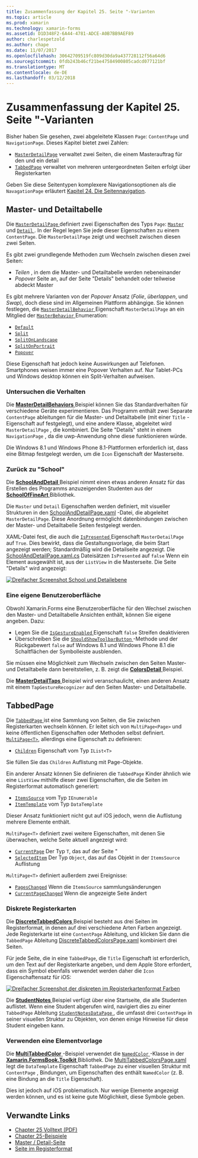 ```yaml
---
title: Zusammenfassung der Kapitel 25. Seite "-Varianten
ms.topic: article
ms.prod: xamarin
ms.technology: xamarin-forms
ms.assetid: D1D348F2-6A44-4781-ADCE-A0B7BB9AEF89
author: charlespetzold
ms.author: chape
ms.date: 11/07/2017
ms.openlocfilehash: 30642709519fc809d30da9a437728112f56a64d6
ms.sourcegitcommit: 0fdb243b46cf21be47584900805cadcd077121bf
ms.translationtype: MT
ms.contentlocale: de-DE
ms.lasthandoff: 03/12/2018
---
```

# <a name="summary-of-chapter-25-page-varieties"></a>Zusammenfassung der Kapitel 25. Seite "-Varianten

Bisher haben Sie gesehen, zwei abgeleitete Klassen `Page`: `ContentPage` und `NavigationPage`. Dieses Kapitel bietet zwei Zahlen:

- [`MasterDetailPage`](https://developer.xamarin.com/api/type/Xamarin.Forms.MasterDetailPage/) verwaltet zwei Seiten, die einem Masterauftrag für den und ein detail
- [`TabbedPage`](https://developer.xamarin.com/api/type/Xamarin.Forms.TabbedPage/) verwaltet von mehreren untergeordneten Seiten erfolgt über Registerkarten

Geben Sie diese Seitentypen komplexere Navigationsoptionen als die `NavagationPage` erläutert [Kapitel 24. Die Seitennavigation](~/xamarin-forms/creating-mobile-apps-xamarin-forms/summaries/chapter24.md).

## <a name="master-and-detail"></a>Master- und Detailtabelle

Die [ `MasterDetailPage` ](https://developer.xamarin.com/api/type/Xamarin.Forms.MasterDetailPage/) definiert zwei Eigenschaften des Typs `Page`: [ `Master` ](https://developer.xamarin.com/api/property/Xamarin.Forms.MasterDetailPage.Master/) und [ `Detail` ](https://developer.xamarin.com/api/property/Xamarin.Forms.MasterDetailPage.Detail/). In der Regel legen Sie jede dieser Eigenschaften zu einem `ContentPage`. Die `MasterDetailPage` zeigt und wechselt zwischen diesen zwei Seiten.

Es gibt zwei grundlegende Methoden zum Wechseln zwischen diesen zwei Seiten:

- *Teilen* , in dem die Master- und Detailtabelle werden nebeneinander
- *Popover* Seite an, auf der Seite "Details" behandelt oder teilweise abdeckt Master

Es gibt mehrere Varianten von der *Popover* Ansatz (*Folie*, *überlappen*, und *Swap*), doch diese sind im Allgemeinen Plattform abhängige. Sie können festlegen, die [ `MasterDetailBehavior` ](https://developer.xamarin.com/api/property/Xamarin.Forms.MasterDetailPage.MasterBehavior/) Eigenschaft `MasterDetailPage` an ein Mitglied der [ `MasterBehavior` ](https://developer.xamarin.com/api/type/Xamarin.Forms.MasterBehavior/) Enumeration:

- [`Default`](https://developer.xamarin.com/api/field/Xamarin.Forms.MasterBehavior.Default/)
- [`Split`](https://developer.xamarin.com/api/field/Xamarin.Forms.MasterBehavior.Split/)
- [`SplitOnLandscape`](https://developer.xamarin.com/api/field/Xamarin.Forms.MasterBehavior.SplitOnLandscape/)
- [`SplitOnPortrait`](https://developer.xamarin.com/api/field/Xamarin.Forms.MasterBehavior.SplitOnPortrait/)
- [`Popover`](https://developer.xamarin.com/api/field/Xamarin.Forms.MasterBehavior.Popover/)

Diese Eigenschaft hat jedoch keine Auswirkungen auf Telefonen. Smartphones weisen immer eine Popover Verhalten auf. Nur Tablet-PCs und Windows desktop können ein Split-Verhalten aufweisen.

### <a name="exploring-the-behaviors"></a>Untersuchen die Verhalten

Die [ **MasterDetailBehaviors** ](https://github.com/xamarin/xamarin-forms-book-samples/tree/master/Chapter25/MasterDetailBehaviors) Beispiel können Sie das Standardverhalten für verschiedene Geräte experimentieren. Das Programm enthält zwei Separate `ContentPage` ableitungen für die Master- und Detailtabelle (mit einer `Title` -Eigenschaft auf festgelegt), und eine andere Klasse, abgeleitet wird `MasterDetailPage` , die kombiniert. Die Seite "Details" steht in einem `NavigationPage` , da die uwp-Anwendung ohne diese funktionieren würde.

Die Windows 8.1 und Windows Phone 8.1-Plattformen erforderlich ist, dass eine Bitmap festgelegt werden, um die `Icon` Eigenschaft der Masterseite.

### <a name="back-to-school"></a>Zurück zu "School"

Die [ **SchoolAndDetail** ](https://github.com/xamarin/xamarin-forms-book-samples/tree/master/Chapter25/SchoolAndDetail) Beispiel nimmt einen etwas anderen Ansatz für das Erstellen des Programms anzuzeigenden Studenten aus der [ **SchoolOfFineArt** ](https://github.com/xamarin/xamarin-forms-book-samples/tree/master/Libraries/SchoolOfFineArt) Bibliothek.

Die `Master` und `Detail` Eigenschaften werden definiert, mit visueller Strukturen in den [SchoolAndDetailPage.xaml](https://github.com/xamarin/xamarin-forms-book-samples/blob/master/Chapter25/SchoolAndDetail/SchoolAndDetail/SchoolAndDetail/SchoolAndDetailPage.xaml) -Datei, die abgeleitet `MasterDetailPage`. Diese Anordnung ermöglicht datenbindungen zwischen der Master- und Detailtabelle Seiten festgelegt werden.

XAML-Datei fest, die auch die [ `IsPresented` ](https://developer.xamarin.com/api/property/Xamarin.Forms.MasterDetailPage.IsPresented/) Eigenschaft `MasterDetailPage` auf `True`. Dies bewirkt, dass die Gestaltungsvorlage, die beim Start angezeigt werden; Standardmäßig wird die Detailseite angezeigt. Die [SchoolAndDetailPage.xaml.cs](https://github.com/xamarin/xamarin-forms-book-samples/blob/master/Chapter25/SchoolAndDetail/SchoolAndDetail/SchoolAndDetail/SchoolAndDetailPage.xaml.cs) Dateisätzen `IsPresented` auf `false` Wenn ein Element ausgewählt ist, aus der `ListView` in die Masterseite. Die Seite "Details" wird angezeigt:

[![Dreifacher Screenshot School und Detailebene](images/ch25fg09-small.png "Detailseite aus einem MasterDetailPage")](images/ch25fg09-large.png#lightbox "Detailseite aus einem MasterDetailPage")

### <a name="your-own-user-interface"></a>Eine eigene Benutzeroberfläche

Obwohl Xamarin.Forms eine Benutzeroberfläche für den Wechsel zwischen den Master- und Detailtabelle Ansichten enthält, können Sie eigene angeben. Dazu:

- Legen Sie die [ `IsGestureEnabled` ](https://developer.xamarin.com/api/property/Xamarin.Forms.MasterDetailPage.IsGestureEnabled/) Eigenschaft `false` Streifen deaktivieren
- Überschreiben Sie die [ `ShouldShowToolbarButton` ](https://developer.xamarin.com/api/member/Xamarin.Forms.MasterDetailPage.ShouldShowToolbarButton()/) -Methode und der Rückgabewert `false` auf Windows 8.1 und Windows Phone 8.1 die Schaltflächen der Symbolleiste ausblenden.

Sie müssen eine Möglichkeit zum Wechseln zwischen den Seiten Master- und Detailtabelle dann bereitstellen, z. B. zeigt die [ **ColorsDetail** ](https://github.com/xamarin/xamarin-forms-book-samples/tree/master/Chapter25/ColorsDetails) Beispiel.

Die [ **MasterDetailTaps** ](https://github.com/xamarin/xamarin-forms-book-samples/tree/master/Chapter25/MasterDetailTaps) Beispiel wird veranschaulicht, einen anderen Ansatz mit einem `TapGestureRecognizer` auf den Seiten Master- und Detailtabelle.

## <a name="tabbedpage"></a>TabbedPage

Die [ `TabbedPage` ](https://developer.xamarin.com/api/type/Xamarin.Forms.TabbedPage/) ist eine Sammlung von Seiten, die Sie zwischen Registerkarten wechseln können. Er leitet sich von `MultiPage<Page>` und keine öffentlichen Eigenschaften oder Methoden selbst definiert. [`MultiPage<T>`](https://developer.xamarin.com/api/type/Xamarin.Forms.MultiPage%3CT%3E/), allerdings eine Eigenschaft zu definieren:

- [`Children`](https://developer.xamarin.com/api/property/Xamarin.Forms.MultiPage%3CT%3E.Children/) Eigenschaft vom Typ `IList<T>`

Sie füllen Sie das `Children` Auflistung mit Page-Objekte.

Ein anderer Ansatz können Sie definieren die `TabbedPage` Kinder ähnlich wie eine `ListView` mithilfe dieser zwei Eigenschaften, die die Seiten im Registerformat automatisch generiert:

- [`ItemsSource`](https://developer.xamarin.com/api/property/Xamarin.Forms.MultiPage%3CT%3E.ItemsSource/) vom Typ `IEnumerable`
- [`ItemTemplate`](https://developer.xamarin.com/api/property/Xamarin.Forms.MultiPage%3CT%3E.ItemTemplate/) vom Typ `DataTemplate`

Dieser Ansatz funktioniert nicht gut auf iOS jedoch, wenn die Auflistung mehrere Elemente enthält.

`MultiPage<T>` definiert zwei weitere Eigenschaften, mit denen Sie überwachen, welche Seite aktuell angezeigt wird:

- [`CurrentPage`](https://developer.xamarin.com/api/property/Xamarin.Forms.MultiPage%3CT%3E.CurrentPage/) Der Typ `T`, das auf der Seite "
- [`SelectedItem`](https://developer.xamarin.com/api/property/Xamarin.Forms.MultiPage%3CT%3E.SelectedItem/) Der Typ `Object`, das auf das Objekt in der `ItemsSource` Auflistung

`MultiPage<T>` definiert außerdem zwei Ereignisse:

- [`PagesChanged`](https://developer.xamarin.com/api/event/Xamarin.Forms.MultiPage%3CT%3E.PagesChanged/) Wenn die `ItemsSource` sammlungsänderungen
- [`CurrentPageChanged`](https://developer.xamarin.com/api/event/Xamarin.Forms.MultiPage%3CT%3E.CurrentPageChanged/) Wenn die angezeigte Seite ändert

### <a name="discrete-tab-pages"></a>Diskrete Registerkarten

Die [ **DiscreteTabbedColors** ](https://github.com/xamarin/xamarin-forms-book-samples/tree/master/Chapter25/DiscreteTabbedColors) Beispiel besteht aus drei Seiten im Registerformat, in denen auf drei verschiedene Arten Farben angezeigt. Jede Registerkarte ist eine `ContentPage` Ableitung, und klicken Sie dann die `TabbedPage` Ableitung [DiscreteTabbedColorsPage.xaml](https://github.com/xamarin/xamarin-forms-book-samples/blob/master/Chapter25/DiscreteTabbedColors/DiscreteTabbedColors/DiscreteTabbedColors/DiscreteTabbedColorsPage.xaml) kombiniert drei Seiten.

Für jede Seite, die in eine `TabbedPage`, die `Title` Eigenschaft ist erforderlich, um den Text auf der Registerkarte angeben, und dem Apple Store erfordert, dass ein Symbol ebenfalls verwendet werden daher die `Icon` Eigenschaftensatz für iOS:

[![Dreifacher Screenshot der diskreten im Registerkartenformat Farben](images/ch25fg13-small.png "TabbedPage")](images/ch25fg13-large.png#lightbox "TabbedPage")

Die [ **StudentNotes** ](https://github.com/xamarin/xamarin-forms-book-samples/tree/master/Chapter25/StudentNotes) Beispiel verfügt über eine Startseite, die alle Studenten auflistet. Wenn eine Student abgerufen wird, navigiert dies zu einer `TabbedPage` Ableitung [ `StudentNotesDataPage` ](https://github.com/xamarin/xamarin-forms-book-samples/blob/master/Chapter25/StudentNotes/StudentNotes/StudentNotes/StudentNotesDataPage.xaml), die umfasst drei `ContentPage` in seiner visuellen Struktur zu Objekten, von denen einige Hinweise für diese Student eingeben kann.

### <a name="using-an-itemtemplate"></a>Verwenden eine Elementvorlage

Die [ **MultiTabbedColor** ](https://github.com/xamarin/xamarin-forms-book-samples/tree/master/Chapter25/MultiTabbedColors) -Beispiel verwendet die [ `NamedColor` ](https://github.com/xamarin/xamarin-forms-book-samples/blob/master/Libraries/Xamarin.FormsBook.Toolkit/Xamarin.FormsBook.Toolkit/NamedColor.cs) -Klasse in der [ **Xamarin.FormsBook.Toolkit** ](https://github.com/xamarin/xamarin-forms-book-samples/tree/master/Libraries/Xamarin.FormsBook.Toolkit) Bibliothek. Die [MultiTabbedColorsPage.xaml](https://github.com/xamarin/xamarin-forms-book-samples/blob/master/Chapter25/MultiTabbedColors/MultiTabbedColors/MultiTabbedColors/MultiTabbedColorsPage.xaml) legt die `DataTemplate` Eigenschaft `TabbedPage` zu einer visuellen Struktur mit `ContentPage` , Bindungen, um Eigenschaften des enthält `NamedColor` (z. B. eine Bindung an die `Title` Eigenschaft).

Dies ist jedoch auf iOS problematisch. Nur wenige Elemente angezeigt werden können, und es ist keine gute Möglichkeit, diese Symbole geben.



## <a name="related-links"></a>Verwandte Links

- [Chapter 25 Volltext (PDF)](https://download.xamarin.com/developer/xamarin-forms-book/XamarinFormsBook-Ch25-Apr2016.pdf)
- [Chapter 25-Beispiele](https://github.com/xamarin/xamarin-forms-book-samples/tree/master/Chapter25)
- [Master / Detail-Seite](~/xamarin-forms/app-fundamentals/navigation/master-detail-page.md)
- [Seite im Registerformat](~/xamarin-forms/app-fundamentals/navigation/tabbed-page.md)
